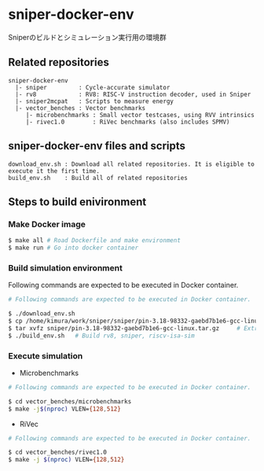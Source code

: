 # sniper-docker-env

Sniperのビルドとシミュレーション実行用の環境群

## Related repositories

```
sniper-docker-env
  |- sniper         : Cycle-accurate simulator
  |- rv8            : RV8: RISC-V instruction decoder, used in Sniper
  |- sniper2mcpat   : Scripts to measure energy
  |- vector_benches : Vector benchmarks
     |- microbenchmarks : Small vector testcases, using RVV intrinsics
     |- rivec1.0        : RiVec benchmarks (also includes SPMV)
```

## sniper-docker-env files and scripts

```
download_env.sh : Download all related repositories. It is eligible to execute it the first time.
build_env.sh    : Build all of related repositories
```

## Steps to build enivironment

### Make Docker image

```sh
$ make all # Road Dockerfile and make environment
$ make run # Go into docker container
```

### Build simulation environment

Following commands are expected to be executed in Docker container.

```sh
# Following commands are expected to be executed in Docker container.

$ ./download_env.sh
$ cp /home/kimura/work/sniper/sniper/pin-3.18-98332-gaebd7b1e6-gcc-linux.tar.gz sniper/
$ tar xvfz sniper/pin-3.18-98332-gaebd7b1e6-gcc-linux.tar.gz     # Extract pin files into head directory of sniper
$ ./build_env.sh   # Build rv8, sniper, riscv-isa-sim
```

### Execute simulation

- Microbenchmarks

```sh
# Following commands are expected to be executed in Docker container.

$ cd vector_benches/microbenchmarks
$ make -j$(nproc) VLEN={128,512}
```

- RiVec

```sh
# Following commands are expected to be executed in Docker container.

$ cd vector_benches/rivec1.0
$ make -j $(nproc) VLEN={128,512}
```

